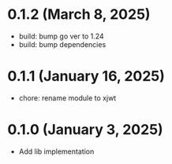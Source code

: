 # 0.1.2 (March 8, 2025)

* build: bump go ver to 1.24
* build: bump dependencies

# 0.1.1 (January 16, 2025)

* chore: rename module to xjwt

# 0.1.0 (January 3, 2025)

* Add lib implementation